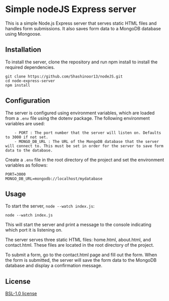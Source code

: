 
# Simple nodeJS Express server

This is a simple Node.js Express server that serves static HTML files and handles form submissions. It also saves form data to a MongoDB database using Mongoose.

## Installation

To install the server, clone the repository and run npm install to install the required dependencies.

```
git clone https://github.com/Shashinoor13/nodeJS.git
cd node-express-server
npm install
```

## Configuration

The server is configured using environment variables, which are loaded from a `.env` file using the dotenv package. The following environment variables are used:
```
    - PORT : The port number that the server will listen on. Defaults to 3000 if not set.
    - MONGO_DB_URL : The URL of the MongoDB database that the server will connect to. This must be set in order for the server to save form data to the database.
```

Create a `.env` file in the root directory of the project and set the environment variables as follows:

```
PORT=3000
MONGO_DB_URL=mongodb://localhost/mydatabase
```
## Usage

To start the server, `node --watch index.js`:

```
node --watch index.js
```

This will start the server and print a message to the console indicating which port it is listening on.

The server serves three static HTML files: home.html, about.html, and contact.html. These files are located in the root directory of the project.

To submit a form, go to the contact.html page and fill out the form. When the form is submitted, the server will save the form data to the MongoDB database and display a confirmation message.

## License

[BSL-1.0 license](https://github.com/Shashinoor13/nodeJS/blob/main/LICENSE)


